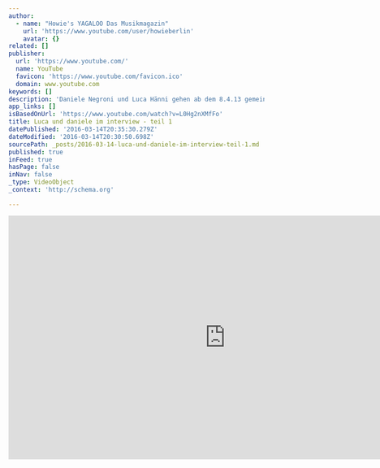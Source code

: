 ```yaml
---
author:
  - name: "Howie's YAGALOO Das Musikmagazin"
    url: 'https://www.youtube.com/user/howieberlin'
    avatar: {}
related: []
publisher:
  url: 'https://www.youtube.com/'
  name: YouTube
  favicon: 'https://www.youtube.com/favicon.ico'
  domain: www.youtube.com
keywords: []
description: 'Daniele Negroni und Luca Hänni gehen ab dem 8.4.13 gemeinsam auf THANK YOU TO THE FANS Clubtour. Bei YAGALOO waren die beiden im Interview - aus Lizenzgründen können wir Euch hier nicht das Video zu shameless zeigen (ist aber auf der YAGALOO Homepage zu sehen!). Hier ist deshalb der erste Teil des Interviews!'
app_links: []
isBasedOnUrl: 'https://www.youtube.com/watch?v=L0Hg2nXMfFo'
title: Luca und daniele im interview - teil 1
datePublished: '2016-03-14T20:35:30.279Z'
dateModified: '2016-03-14T20:30:50.698Z'
sourcePath: _posts/2016-03-14-luca-und-daniele-im-interview-teil-1.md
published: true
inFeed: true
hasPage: false
inNav: false
_type: VideoObject
_context: 'http://schema.org'

---
```

<iframe src="https://cdn.embedly.com/widgets/media.html?src=https%3A%2F%2Fwww.youtube.com%2Fembed%2FL0Hg2nXMfFo%3Ffeature%3Doembed&amp;url=https%3A%2F%2Fwww.youtube.com%2Fwatch%3Fv%3DL0Hg2nXMfFo&amp;image=https%3A%2F%2Fi.ytimg.com%2Fvi%2FL0Hg2nXMfFo%2Fhqdefault.jpg&amp;key=b7d04c9b404c499eba89ee7072e1c4f7&amp;type=text%2Fhtml&amp;schema=youtube" width="854" height="480" scrolling="no" frameborder="0" allowfullscreen="allowfullscreen" style=""></iframe>